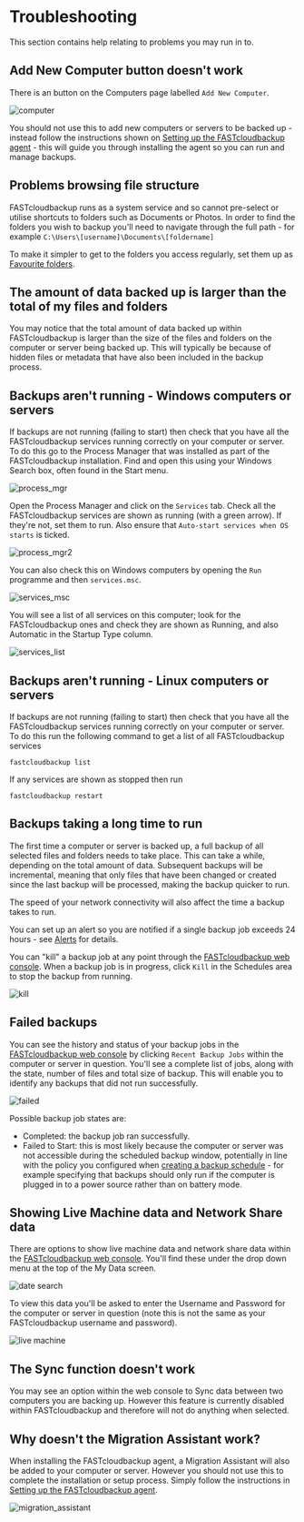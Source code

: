 # Troubleshooting

This section contains help relating to problems you may run in to.

## Add New Computer button doesn't work

There is an button on the Computers page labelled `Add New Computer`.

![computer](files/computer.PNG)

You should not use this to add new computers or servers to be backed up - instead follow the instructions shown on [Setting up the FASTcloudbackup agent](https://docs.ukfast.co.uk/FASTcloudbackup/InstallingtheFASTcloudbackupagent.html) - this will guide you through installing the agent so you can run and manage backups.

## Problems browsing file structure

FASTcloudbackup runs as a system service and so cannot pre-select or utilise shortcuts to folders such as Documents or Photos.  In order to find the folders you wish to backup you'll need to navigate through the full path - for example `C:\Users\[username]\Documents\[foldername]`

To make it simpler to get to the folders you access regularly, set them up as [Favourite folders](https://docs.ukfast.co.uk/FASTcloudbackup/Managingfilesandfolders.html#favourite-folders).

## The amount of data backed up is larger than the total of my files and folders

You may notice that the total amount of data backed up within FASTcloudbackup is larger than the size of the files and folders on the computer or server being backed up.  This will typically be because of hidden files or metadata that have also been included in the backup process.

## Backups aren't running - Windows computers or servers

If backups are not running (failing to start) then check that you have all the FASTcloudbackup services running correctly on your computer or server.  To do this go to the Process Manager that was installed as part of the FASTcloudbackup installation.  Find and open this using your Windows Search box, often found in the Start menu.

![process_mgr](files/process_mgr.png)

  Open the Process Manager and click on the `Services` tab.  Check all the FASTcloudbackup services are shown as running (with a green arrow).  If they're not, set them to run.  Also ensure that `Auto-start services when OS starts` is ticked.
  
![process_mgr2](files/process_mgr2.png)

You can also check this on Windows computers by opening the `Run` programme and then `services.msc`.

![services_msc](files/services_msc.png)

You will see a list of all services on this computer; look for the FASTcloudbackup ones and check they are shown as Running, and also Automatic in the Startup Type column.

![services_list](files/services_list.png)

## Backups aren't running - Linux computers or servers

If backups are not running (failing to start) then check that you have all the FASTcloudbackup services running correctly on your computer or server.  To do this run the following command to get a list of all FASTcloudbackup services

```
fastcloudbackup list
```
  If any services are shown as stopped then run
```
fastcloudbackup restart
```  
   
## Backups taking a long time to run

The first time a computer or server is backed up, a full backup of all selected files and folders needs to take place.  This can take a while, depending on the total amount of data.  Subsequent backups will be incremental, meaning that only files that have been changed or created since the last backup will be processed, making the backup quicker to run.

The speed of your network connectivity will also affect the time a backup takes to run.

You can set up an alert so you are notified if a single backup job exceeds 24 hours - see [Alerts](https://docs.ukfast.co.uk/FASTcloudbackup/alerts.html) for details.

You can "kill" a backup job at any point through the [FASTcloudbackup web console](https://fcb.ukfast.co.uk).  When a backup job is in progress, click `Kill` in the Schedules area to stop the backup from running.

![kill](files/kill.PNG)

## Failed backups

You can see the history and status of your backup jobs in the [FASTcloudbackup web console](https://fcb.ukfast.co.uk) by clicking `Recent Backup Jobs` within the computer or server in question.  You'll see a complete list of jobs, along with the state, number of files and total size of backup.  This will enable you to identify any backups that did not run successfully.

![failed](files/failed2.PNG)

Possible backup job states are:

- Completed:  the backup job ran successfully.
- Failed to Start:  this is most likely because the computer or server was not accessible during the scheduled backup window, potentially in line with the policy you configured when [creating a backup schedule](https://docs.ukfast.co.uk/FASTcloudbackup/Settingupbackups.html#creating-a-backup-schedule) - for example specifying that backups should only run if the computer is plugged in to a power source rather than on battery mode. 


## Showing Live Machine data and Network Share data

There are options to show live machine data and network share data within the [FASTcloudbackup web console](https://fcb.ukfast.co.uk).  You'll find these under the drop down menu at the top of the My Data screen.

![date search](files/date_search.PNG)

To view this data you'll be asked to enter the Username and Password for the computer or server in question (note this is not the same as your FASTcloudbackup username and password).

![live machine](files/live_machine.PNG)

## The Sync function doesn't work

You may see an option within the web console to Sync data between two computers you are backing up.  However this feature is currently disabled within FASTcloudbackup and therefore will not do anything when selected.

## Why doesn't the Migration Assistant work?

When installing the FASTcloudbackup agent, a Migration Assistant will also be added to your computer or server.  However you should not use this to complete the installation or setup process.  Simply follow the instructions in [Setting up the FASTcloudbackup agent](https://docs.ukfast.co.uk/FASTcloudbackup/InstallingtheFASTcloudbackupagent.html).

![migration_assistant](files/migration_assistant.png)
